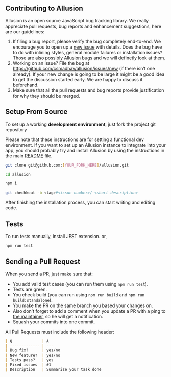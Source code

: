 ## Contributing to Allusion

Allusion is an open source JavaScript bug tracking library. We really appreciate pull requests, bug reports and enhancement suggestions, here are our guidelines:

1. If filing a bug report, please verify the bug completely end-to-end. We encourage you to open up a [new issue](https://github.com/csmadhav/allusion/issues/new) with details.
Does the bug have to do with inlining styles, general module failures or installation issues? Those are also
possibly Allusion bugs and we will definetly look at them.
2. Working on an issue? File the bug at https://github.com/csmadhav/allusion/issues/new (if there
isn’t one already). If your new change is going to be large it might be a good idea
to get the discussion started early. We are happy to discuss it beforehand.
3. Make sure that all the pull requests and bug reports provide justification for why they should be merged.

## Setup From Source

To set up a working **development environment**, just fork the project git repository 

Please note that these instructions are for setting a functional dev environment. If you want to set up an Allusion instance to integrate into your app, you should probably try and install Allusion by using the instructions in the main [README](README.md) file.

```bash
git clone git@github.com:[YOUR_FORK_HERE]/allusion.git

cd allusion

npm i

git chechkout -b <tag>#<issue number>/-<short description>
```

After finishing the installation process, you can start writing and editing code.

## Tests

To run tests manually, install JEST extension.
or,

```bash
npm run test
```

## Sending a Pull Request

When you send a PR, just make sure that:

* You add valid test cases (you can run them using `npm run test`).
* Tests are green.
* You check build (you can run using `npm run build` and `npm run build:standalone`).
* You make the PR on the same branch you based your changes on.
* Also don't forget to add a comment when you update a PR with a ping to [the maintainer](https://github.com/csmadhav/allusion), so he will get a notification.
* Squash your commits into one commit.

All Pull Requests must include the following header:

```markdown
| Q             | A
| ------------- | ---
| Bug fix?      | yes/no
| New feature?  | yes/no
| Tests pass?   | yes
| Fixed issues  | #1
| Description   | Summarize your task done
```

